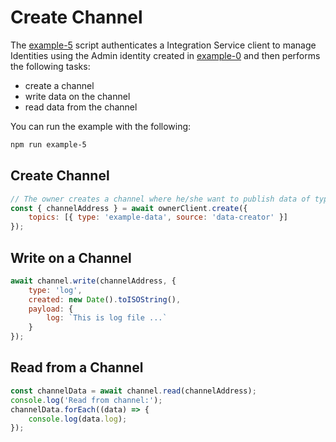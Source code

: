 # Create Channel

The [example-5](https://github.com/iotaledger/integration-services/blob/develop/clients/node/examples/5-CreateChannel.ts)
script authenticates a Integration Service client to manage Identities using the Admin identity created in [example-0](./how-to-run-examples) and then performs the following tasks:

* create a channel
* write data on the channel
* read data from the channel

You can run the example with the following:

```bash
npm run example-5
```

## Create Channel

```js
// The owner creates a channel where he/she want to publish data of type 'example-data'.
const { channelAddress } = await ownerClient.create({
    topics: [{ type: 'example-data', source: 'data-creator' }]
});
```

## Write on a Channel

```js
await channel.write(channelAddress, {
    type: 'log',
    created: new Date().toISOString(),
    payload: {
        log: `This is log file ...`
    }
});
```

## Read from a Channel

```js
const channelData = await channel.read(channelAddress);
console.log('Read from channel:');
channelData.forEach((data) => {
    console.log(data.log);
});
```
